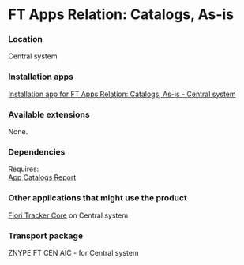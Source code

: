 # FT Apps Relation: Catalogs, As-is

### Location
Central system

### Installation apps
[Installation app for FT Apps Relation: Catalogs, As-is - Central system](in-ft-apps-rel-cat-asis.md)

### Available extensions
None.

### Dependencies
Requires:  
[App Catalogs Report](ac.md)

### Other applications that might use the product
[Fiori Tracker Core](ft-core.md) on Central system

### Transport package
ZNYPE FT CEN AIC - for Central system<br>
